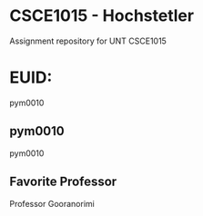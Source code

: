 # CSCE1015 - Hochstetler
Assignment repository for UNT CSCE1015

# EUID:
pym0010


## pym0010
pym0010
## Favorite Professor
Professor Gooranorimi
